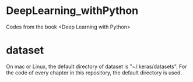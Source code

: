 # DeepLearning_withPython
Codes from the book &lt;Deep Learning with Python>

# dataset
On mac or Linux, the default directory of dataset is "~/.keras/datasets".
For the code of every chapter in this repository, the default directory is used.
